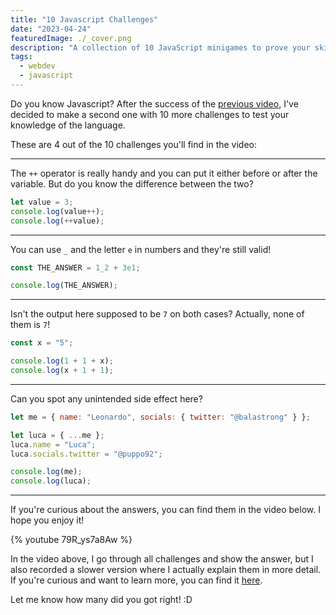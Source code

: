 ```yaml
---
title: "10 Javascript Challenges"
date: "2023-04-24"
featuredImage: ./_cover.png
description: "A collection of 10 JavaScript minigames to prove your skills."
tags:
  - webdev
  - javascript
---
```


Do you know Javascript? After the success of the [previous video](https://youtu.be/8gGuu9c9miY), I've decided to make a second one with 10 more challenges to test your knowledge of the language.

These are 4 out of the 10 challenges you'll find in the video:

---

The `++` operator is really handy and you can put it either before or after the variable. But do you know the difference between the two?

```js
let value = 3;
console.log(value++);
console.log(++value);
```

---

You can use `_` and the letter `e` in numbers and they're still valid!


```js
const THE_ANSWER = 1_2 + 3e1;

console.log(THE_ANSWER);
```

---

Isn't the output here supposed to be `7` on both cases? Actually, none of them is `7`!


```js
const x = "5";

console.log(1 + 1 + x);
console.log(x + 1 + 1);
```

---

Can you spot any unintended side effect here?

```js
let me = { name: "Leonardo", socials: { twitter: "@balastrong" } };

let luca = { ...me };
luca.name = "Luca";
luca.socials.twitter = "@puppo92";

console.log(me);
console.log(luca);
```

---

If you're curious about the answers, you can find them in the video below. I hope you enjoy it!

{% youtube 79R_ys7a8Aw %}

In the video above, I go through all challenges and show the answer, but I also recorded a slower version where I actually explain them in more detail. If you're curious and want to learn more, you can find it [here](https://youtu.be/wE-6CswAE64).

Let me know how many did you got right! :D